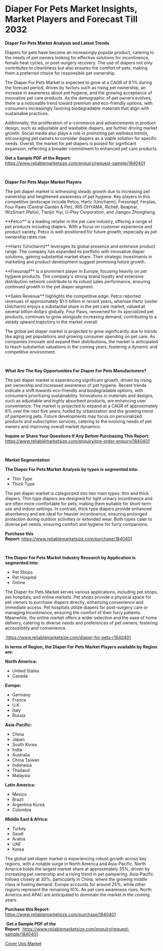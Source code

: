 <p><h1>Diaper For Pets Market Insights, Market Players and Forecast Till 2032</h1></p><p><strong>Diaper For Pets Market Analysis and Latest Trends</strong></p>
<p><p>Diapers for pets have become an increasingly popular product, catering to the needs of pet owners looking for effective solutions for incontinence, female heat cycles, or post-surgery recovery. The use of diapers not only contributes to cleanliness but also ensures the comfort of pets, making them a preferred choice for responsible pet ownership.</p><p>The Diaper For Pets Market is expected to grow at a CAGR of 9.1% during the forecast period, driven by factors such as rising pet ownership, an increase in awareness about pet hygiene, and the growing acceptance of innovative pet care products. As the demographic of pet owners evolves, there is a noticeable trend toward premium and eco-friendly options, with consumers increasingly favoring biodegradable materials that align with sustainable practices.</p><p>Additionally, the proliferation of e-commerce and advancements in product design, such as adjustable and washable diapers, are further driving market growth. Social media also plays a role in promoting pet wellness trends, encouraging pet owners to consider diapers as a viable solution for specific needs. Overall, the market for pet diapers is poised for significant expansion, reflecting a broader commitment to enhanced pet care products.</p></p>
<p><strong>Get a Sample PDF of the Report:&nbsp;</strong> <a href="https://www.reliablemarketsize.com/enquiry/request-sample/1840401?utm_campaign=2392&utm_medium=2&utm_source=Github&utm_content=ia&utm_term=09022025&utm_id=diaper-for-pets">https://www.reliablemarketsize.com/enquiry/request-sample/1840401</a></p>
<p>&nbsp;</p>
<p><strong>Diaper For Pets Major Market Players</strong></p>
<p><p>The pet diaper market is witnessing steady growth due to increasing pet ownership and heightened awareness of pet hygiene. Key players in this competitive landscape include Petco, Hartz (Unicharm), Fressnapf, Ferplas, Four Paws (Central Garden & Pet), IRIS OHYAMA, Richell, Beaphar, WizSmart (Petix), Tianjin Yiyi, U-Play Corporation, and Jiangsu Zhongheng.</p><p>**Petco** is a leading retailer in the pet care industry, offering a range of pet products including diapers. With a focus on customer experience and product variety, Petco is well-positioned for future growth, especially as pet ownership rates rise.</p><p>**Hartz (Unicharm)** leverages its global presence and extensive product range. The company has expanded its portfolio with innovative diaper solutions, gaining substantial market share. Their strategic investments in marketing and product development suggest promising future growth.</p><p>**Fressnapf** is a prominent player in Europe, focusing heavily on pet hygiene products. The company's strong brand loyalty and extensive distribution network contribute to its robust sales performance, ensuring continued growth in the pet diaper segment.</p><p>**Sales Revenue** highlights the competitive edge: Petco reported revenues of approximately $1.5 billion in recent years, whereas Hartz (under Unicharm) enjoys a substantial share in the pet care market, valued at several billion dollars globally. Four Paws, renowned for its specialized pet products, continues to grow alongside increasing demand, contributing to a steady upward trajectory in the market overall.</p><p>The global pet diaper market is projected to grow significantly due to trends like aging pet populations and growing consumer spending on pet care. As companies innovate and expand their distributions, the market is anticipated to reach substantial valuations in the coming years, fostering a dynamic and competitive environment.</p></p>
<p>&nbsp;</p>
<p><strong>What Are The Key Opportunities For Diaper For Pets Manufacturers?</strong></p>
<p><p>The pet diaper market is experiencing significant growth, driven by rising pet ownership and increased awareness of pet hygiene. Recent trends indicate a shift towards eco-friendly and biodegradable options, with consumers prioritizing sustainability. Innovations in materials and designs, such as adjustable and highly absorbent products, are enhancing user convenience. The market is projected to expand at a CAGR of approximately 8% over the next five years, fueled by urbanization and the growing trend of pampering pets. Future developments may focus on personalized products and subscription services, catering to the evolving needs of pet owners and improving overall market dynamics.</p></p>
<p><strong>Inquire or Share Your Questions If Any Before Purchasing This Report:</strong> <a href="https://www.reliablemarketsize.com/enquiry/pre-order-enquiry/1840401?utm_campaign=2392&utm_medium=2&utm_source=Github&utm_content=ia&utm_term=09022025&utm_id=diaper-for-pets">https://www.reliablemarketsize.com/enquiry/pre-order-enquiry/1840401</a></p>
<p>&nbsp;</p>
<p><strong>Market Segmentation</strong></p>
<p><strong>The Diaper For Pets Market Analysis by types is segmented into:</strong></p>
<p><ul><li>Thin Type</li><li>Thick Type</li></ul></p>
<p><p>The pet diaper market is categorized into two main types: thin and thick diapers. Thin type diapers are designed for light urinary incontinence and are often more comfortable for pets, making them suitable for short-term use and indoor settings. In contrast, thick type diapers provide enhanced absorbency and are ideal for heavier incontinence, ensuring prolonged protection during outdoor activities or extended wear. Both types cater to diverse pet needs, ensuring comfort and hygiene for furry companions.</p></p>
<p><strong>Purchase this Report:&nbsp;</strong><a href="https://www.reliablemarketsize.com/purchase/1840401?utm_campaign=2392&utm_medium=2&utm_source=Github&utm_content=ia&utm_term=09022025&utm_id=diaper-for-pets">https://www.reliablemarketsize.com/purchase/1840401</a></p>
<p>&nbsp;</p>
<p><strong>The Diaper For Pets Market Industry Research by Application is segmented into:</strong></p>
<p><ul><li>Pet Shops</li><li>Pet Hospital</li><li>Online</li></ul></p>
<p><p>The Diaper for Pets Market serves various applications, including pet shops, pet hospitals, and online markets. Pet shops provide a physical space for pet owners to purchase diapers directly, enhancing convenience and immediate access. Pet hospitals utilize diapers for post-surgery care or managing incontinence, ensuring the comfort of their furry patients. Meanwhile, the online market offers a wider selection and the ease of home delivery, catering to diverse needs and preferences of pet owners, fostering accessibility and convenience.</p></p>
<p><a href="https://www.reliablemarketsize.com/diaper-for-pets-r1840401?utm_campaign=2392&utm_medium=2&utm_source=Github&utm_content=ia&utm_term=09022025&utm_id=diaper-for-pets">&nbsp;https://www.reliablemarketsize.com/diaper-for-pets-r1840401</a></p>
<p><strong>In terms of Region, the Diaper For Pets Market Players available by Region are:</strong></p>
<p>
    <p> <strong> North America: </strong>
        <ul>
            <li>United States</li>
            <li>Canada</li>
        </ul>
        </p> 
    <p> <strong> Europe: </strong>
        <ul>
            <li>Germany</li>
            <li>France</li>
            <li>U.K.</li>
            <li>Italy</li>
            <li>Russia</li>
        </ul>
        </p> 
    <p> <strong> Asia-Pacific: </strong>
        <ul>
            <li>China</li>
            <li>Japan</li>
            <li>South Korea</li>
            <li>India</li>
            <li>Australia</li>
            <li>China Taiwan</li>
            <li>Indonesia</li>
            <li>Thailand</li>
            <li>Malaysia</li>
        </ul>
        </p> 
    <p> <strong> Latin America: </strong>
        <ul>
            <li>Mexico</li>
            <li>Brazil</li>
            <li>Argentina Korea</li>
            <li>Colombia</li>
        </ul>
        </p> 
    <p> <strong> Middle East & Africa: </strong>
        <ul>
            <li>Turkey</li>
            <li>Saudi</li>
            <li>Arabia</li>
            <li>UAE</li>
            <li>Korea</li>
        </ul>
    </p>
    </p>
<p><p>The global pet diaper market is experiencing robust growth across key regions, with a notable surge in North America and Asia-Pacific. North America holds the largest market share at approximately 35%, driven by increasing pet ownership and a rising trend in pet pampering. Asia-Pacific follows closely at 30%, particularly in China, where the growing middle class is fueling demand. Europe accounts for around 25%, while other regions represent the remaining 10%. As pet care awareness rises, North America and APAC are anticipated to dominate the market in the coming years.</p></p>
<p><strong>Purchase this Report: </strong><a href="https://www.reliablemarketsize.com/purchase/1840401?utm_campaign=2392&utm_medium=2&utm_source=Github&utm_content=ia&utm_term=09022025&utm_id=diaper-for-pets">https://www.reliablemarketsize.com/purchase/1840401</a></p>
<p>&nbsp;<strong>Get a Sample PDF of the Report:&nbsp;&nbsp;</strong><a href="https://www.reliablemarketsize.com/enquiry/request-sample/1840401?utm_campaign=2392&utm_medium=2&utm_source=Github&utm_content=ia&utm_term=09022025&utm_id=diaper-for-pets">https://www.reliablemarketsize.com/enquiry/request-sample/1840401</a></p>
<p><strong></strong></p>
<p><p><a href="https://github.com/lvaill871987/Market-Research-Report-List-1/blob/main/cover-ups-market.md?utm_campaign=2392&utm_medium=2&utm_source=Github&utm_content=ia&utm_term=09022025&utm_id=diaper-for-pets">Cover Ups Market</a></p></p>